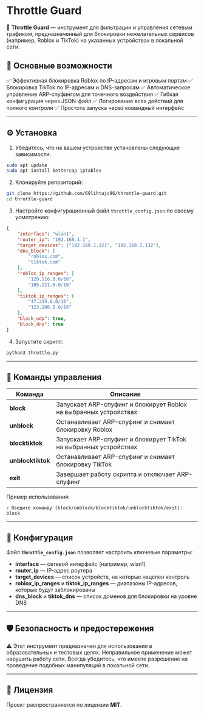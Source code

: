 # Throttle Guard

🚨 **Throttle Guard** — инструмент для фильтрации и управления сетевым трафиком, предназначенный для блокировки нежелательных сервисов (например, Roblox и TikTok) на указанных устройствах в локальной сети.

## 🌟 Основные возможности
✅ Эффективная блокировка Roblox по IP-адресам и игровым портам
✅ Блокировка TikTok по IP-адресам и DNS-запросам
✅ Автоматическое управление ARP-спуфингом для точечного воздействия
✅ Гибкая конфигурация через JSON-файл
✅ Логирование всех действий для полного контроля
✅ Простота запуска через командный интерфейс

---

## ⚙️ Установка
1. Убедитесь, что на вашем устройстве установлены следующие зависимости:
```bash
sudo apt update
sudo apt install bettercap iptables
```
2. Клонируйте репозиторий:
```bash
git clone https://github.com/69lihtajc96/throttle-guard.git
cd throttle-guard
```
3. Настройте конфигурационный файл `throttle_config.json` по своему усмотрению:

```json
{
    "interface": "wlan1",
    "router_ip": "192.168.1.1",
    "target_devices": ["192.168.1.121", "192.168.1.132"],
    "dns_block": [
        "roblox.com",
        "tiktok.com"
    ],
    "roblox_ip_ranges": [
        "128.116.0.0/16",
        "185.221.0.0/16"
    ],
    "tiktok_ip_ranges": [
        "47.244.0.0/16",
        "123.206.0.0/16"
    ],
    "block_udp": true,
    "block_dns": true
}
```
4. Запустите скрипт:
```bash
python3 throttle.py
```

---

## 🚨 Команды управления

| Команда           | Описание |
|-------------------|-----------|
| **block**          | Запускает ARP-спуфинг и блокирует Roblox на выбранных устройствах |
| **unblock**        | Останавливает ARP-спуфинг и снимает блокировку Roblox |
| **blocktiktok**    | Запускает ARP-спуфинг и блокирует TikTok на выбранных устройствах |
| **unblocktiktok**  | Останавливает ARP-спуфинг и снимает блокировку TikTok |
| **exit**           | Завершает работу скрипта и отключает ARP-спуфинг |

Пример использования:
```
💀 Введите команду (block/unblock/blocktiktok/unblocktiktok/exit): block
```

---

## 🔧 Конфигурация
Файл **`throttle_config.json`** позволяет настроить ключевые параметры:
- **interface** — сетевой интерфейс (например, wlan1)
- **router_ip** — IP-адрес роутера
- **target_devices** — список устройств, на которые нацелен контроль
- **roblox_ip_ranges** и **tiktok_ip_ranges** — диапазоны IP-адресов, которые будут заблокированы
- **dns_block** и **tiktok_dns** — список доменов для блокировки на уровне DNS

---

## 🛡️ Безопасность и предостережения
⚠️ Этот инструмент предназначен для использования в образовательных и тестовых целях. Неправильное применение может нарушить работу сети. Всегда убедитесь, что имеете разрешение на проведение подобных манипуляций в локальной сети.

---

## 📜 Лицензия
Проект распространяется по лицензии **MIT**.
